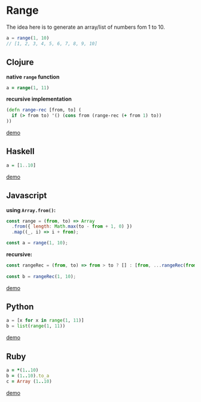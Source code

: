 # Range

The idea here is to generate an array/list of numbers fom 1 to 10.

```js
a = range(1, 10)
// [1, 2, 3, 4, 5, 6, 7, 8, 9, 10]
```

## Clojure

**native `range` function**
```clojure
a = range(1, 11)
```

**recursive implementation**
```clojure
(defn range-rec [from, to] (
  if (> from to) '() (cons from (range-rec (+ from 1) to))
))
```
[demo](https://repl.it/HKZ5/3)

## Haskell
```haskell
a = [1..10]
```
[demo](https://repl.it/GyvT/0)

## Javascript
**using `Array.from()`:**
```js
const range = (from, to) => Array
  .from({ length: Math.max(to - from + 1, 0) })
  .map((_, i) => i + from);

const a = range(1, 10);
```

**recursive:**
```js
const rangeRec = (from, to) => from > to ? [] : [from, ...rangeRec(from + 1, to)];
    
const b = rangeRec(1, 10);
```
[demo](https://repl.it/GtnU/3)

## Python
```py
a = [x for x in range(1, 11)]
b = list(range(1, 11))
```

[demo](https://repl.it/Gyui/0)

## Ruby
```rb
a = *(1..10)
b = (1..10).to_a
c = Array (1..10)
```
[demo](https://repl.it/GtbQ/5)
